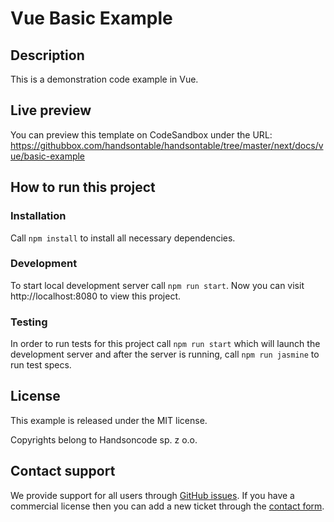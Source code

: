 # Vue Basic Example

## Description

This is a demonstration code example in Vue.

## Live preview

You can preview this template on CodeSandbox  under the URL: https://githubbox.com/handsontable/handsontable/tree/master/next/docs/vue/basic-example

## How to run this project

### Installation

Call `npm install` to install all necessary dependencies.

### Development

To start local development server call `npm run start`. Now you can visit http://localhost:8080 to view this project.

### Testing

In order to run tests for this project call `npm run start` which will launch the development server and after the server is running, call `npm run jasmine` to run test specs.

## License

This example is released under the MIT license.

Copyrights belong to Handsoncode sp. z o.o.

## Contact support

We provide support for all users through [GitHub issues](https://github.com/handsontable/handsontable/issues). If you have a commercial license then you can add a new ticket through the [contact form](https://handsontable.com/contact?category=technical_support).

